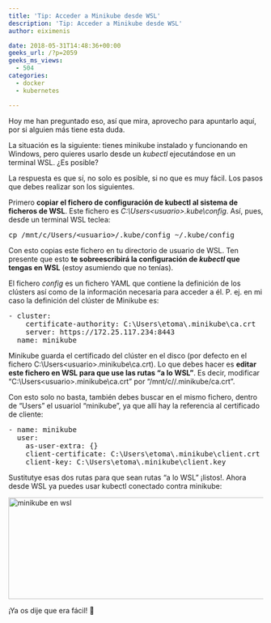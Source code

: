 ```yaml
---
title: 'Tip: Acceder a Minikube desde WSL'
description: 'Tip: Acceder a Minikube desde WSL'
author: eiximenis

date: 2018-05-31T14:48:36+00:00
geeks_url: /?p=2059
geeks_ms_views:
  - 504
categories:
  - docker
  - kubernetes

---
```

Hoy me han preguntado eso, así que mira, aprovecho para apuntarlo aquí, por si alguien más tiene esta duda.
  
La situación es la siguiente: tienes minikube instalado y funcionando en Windows, pero quieres usarlo desde un _kubectl_ ejecutándose en un terminal WSL. ¿Es posible?
  
<!--more-->


  
La respuesta es que sí, no solo es posible, si no que es muy fácil. Los pasos que debes realizar son los siguientes.
  
Primero **copiar el fichero de configuración de kubectl al sistema de ficheros de WSL**. Este fichero es _C:\Users\<usuario>&#46;kube\config_. Así, pues, desde un terminal WSL teclea:

<pre class="EnlighterJSRAW" data-enlighter-language="raw">cp /mnt/c/Users/&lt;usuario&gt;/.kube/config ~/.kube/config</pre>

Con esto copias este fichero en tu directorio de usuario de WSL. Ten presente que esto **te sobreescribirá la configuración de _kubectl_ que tengas en WSL** (estoy asumiendo que no tenías).
  
El fichero _config_ es un fichero YAML que contiene la definición de los clústers así como de la información necesaria para acceder a él. P. ej. en mi caso la definición del clúster de Minikube es:

<pre class="EnlighterJSRAW" data-enlighter-language="json">- cluster:
    certificate-authority: C:\Users\etoma\.minikube\ca.crt
    server: https://172.25.117.234:8443
  name: minikube</pre>

Minikube guarda el certificado del clúster en el disco (por defecto en el fichero C:\Users\<usuario>&#46;minikube\ca.crt). Lo que debes hacer es **editar este fichero en WSL para que use las rutas &#8220;a lo WSL&#8221;**. Es decir, modificar &#8220;C:\Users\<usuario>&#46;minikube\ca.crt&#8221; por &#8220;/mnt/c/<usuario>/.minikube/ca.crt&#8221;.
  
Con esto solo no basta, también debes buscar en el mismo fichero, dentro de &#8220;Users&#8221; el usuariol &#8220;minikube&#8221;, ya que allí hay la referencia al certificado de cliente:

<pre class="EnlighterJSRAW" data-enlighter-language="json">- name: minikube
  user:
    as-user-extra: {}
    client-certificate: C:\Users\etoma\.minikube\client.crt
    client-key: C:\Users\etoma\.minikube\client.key</pre>

Sustitutye esas dos rutas para que sean rutas &#8220;a lo WSL&#8221; ¡listos!. Ahora desde WSL ya puedes usar kubectl conectado contra minikube:
  
[<img class="alignnone wp-image-2060 size-full" src="https://geeks.ms/etomas/wp-content/uploads/sites/154/2018/05/minikube-wsl.png" alt="minikube en wsl" width="979" height="201" />][1]
  
¡Ya os dije que era fácil! 🙂

 [1]: https://geeks.ms/etomas/wp-content/uploads/sites/154/2018/05/minikube-wsl.png